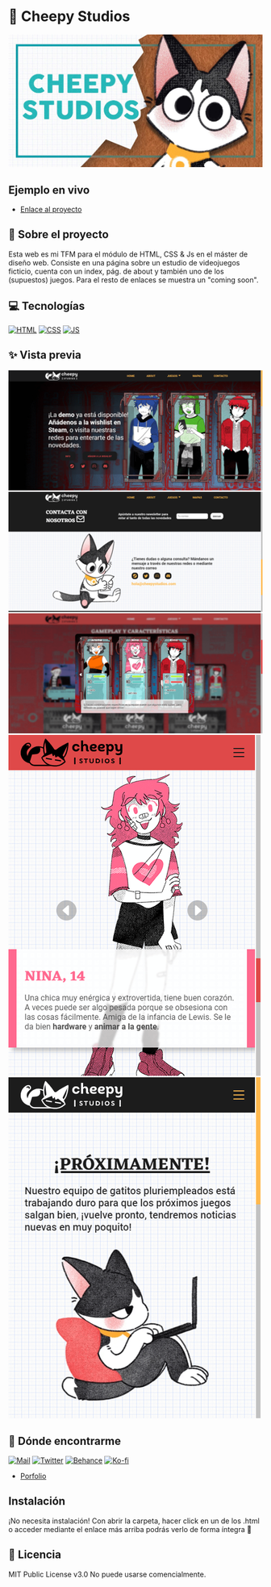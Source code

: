 # 🌱 Cheepy Studios
![Imagen del proyecto](https://github.com/TigredeLimon/CheepyStudios/blob/main/assets/meta_tag.jpg)

## Ejemplo en vivo
- [Enlace al proyecto](https://tigredelimon.github.io/CheepyStudios/)

## 🌻 Sobre el proyecto
Esta web es mi TFM para el módulo de HTML, CSS & Js en el máster de diseño web. Consiste en una página sobre un estudio de videojuegos ficticio, cuenta con un index, pág. de about y también uno de los (supuestos) juegos. Para el resto de enlaces se muestra un "coming soon".


<!-- ## ¿Qué he aprendido en este proyecto? 🙇🏻 

Lorem ipsum dolor, sit amet consectetur adipisicing elit. A voluptatum et esse, ipsum ipsam debitis ducimus dolorum placeat? Consectetur, soluta vero. Accusamus iure est pariatur, doloremque nam cumque natus unde adipisci laborum ut. At id sapiente consequatur earum. Magnam doloribus, voluptate zumito doloremque obcaecati vel excepturi numquam cupiditate ipsam quisquam! -->

## 💻 Tecnologías
<!-- Iconos sacados de: https://github.com/hendrasob/badges/blob/master/README.md y https://github.com/alexandresanlim/Badges4-README.md-Profile -->
[![HTML](https://img.shields.io/badge/HTML5-E34F26?style=for-the-badge&logo=html5&logoColor=white)](https://es.wikipedia.org/wiki/HTML5)
[![CSS](https://img.shields.io/badge/CSS3-1572B6?style=for-the-badge&logo=css3&logoColor=white)](https://es.wikipedia.org/wiki/CSS)
[![JS](https://img.shields.io/badge/JavaScript-F7DF1E?style=for-the-badge&logo=javascript&logoColor=black)](https://es.wikipedia.org/wiki/JavaScript)

## ✨ Vista previa

![Captura del proyecto](https://github.com/TigredeLimon/CheepyStudios/blob/main/screenshots/screenshot1.png)
![Captura del proyecto](https://github.com/TigredeLimon/CheepyStudios/blob/main/screenshots/screenshot2.png)
![Captura del proyecto](https://github.com/TigredeLimon/CheepyStudios/blob/main/screenshots/screenshot3.png)
![Captura del proyecto](https://github.com/TigredeLimon/CheepyStudios/blob/main/screenshots/screenshot4.png)
![Captura del proyecto](https://github.com/TigredeLimon/CheepyStudios/blob/main/screenshots/screenshot5.png)


## 🍃 Dónde encontrarme

[![Mail](https://img.shields.io/badge/Gmail-D14836?style=for-the-badge&logo=gmail&logoColor=white)](mailto:hola@tigredelimon.com) 
[![Twitter](https://img.shields.io/badge/Twitter-1DA1F2?style=for-the-badge&logo=twitter&logoColor=white)](https://twitter.com/MelonTobi) 
[![Behance](https://img.shields.io/badge/Behance-0054F7?style=for-the-badge&logo=behance&logoColor=white)](https://www.behance.net/MelonTobi)  [![Ko-fi](https://img.shields.io/badge/Ko--fi-F16061?style=for-the-badge&logo=ko-fi&logoColor=white)](https://www.behance.net/MelonTobi) 
* [Porfolio](https://www.tigredelimon.com/)

## Instalación 
¡No necesita instalación! Con abrir la carpeta, hacer click en un de los .html o acceder mediante el enlace más arriba podrás verlo de forma íntegra 🐯
  
## 📄 Licencia
MIT Public License v3.0
No puede usarse comencialmente.
